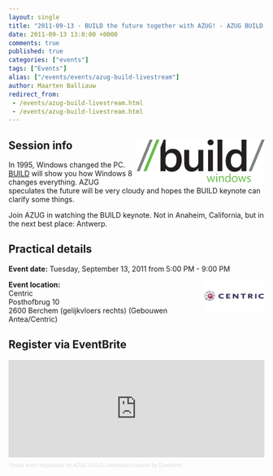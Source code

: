```yaml
---
layout: single
title: "2011-09-13 - BUILD the future together with AZUG! - AZUG BUILD Livestream"
date: 2011-09-13 13:0:00 +0000
comments: true
published: true
categories: ["events"]
tags: ["Events"]
alias: ["/events/events/azug-build-livestream"]
author: Maarten Balliauw
redirect_from:
 - /events/azug-build-livestream.html
 - /events/azug-build-livestream.html
---
```


<h2><a href="http://www.buildwindows.com/" target="_blank"><img alt="" align="right" src="/assets/media/Event/events/azug-build-livestream/build_logo.png" width="252" height="90"></a>Session info</h2>
<p>In 1995, Windows changed the PC. <a href="http://www.buildwindows.com/">BUILD</a> will show you how Windows 8 changes everything. AZUG speculates the future will be very cloudy and hopes the BUILD keynote can clarify some things.</p>
<p>Join AZUG in watching the BUILD keynote. Not in Anaheim, California, but in the next best place: Antwerp.</p>
<h2>Practical details</h2>
<p><strong>Event date:</strong> Tuesday, September 13, 2011 from 5:00 PM - 9:00 PM</p>
<p><strong><img alt="" align="right" src="/assets/media/sponsors/centric.jpg" width="120" height="60">Event location:</strong><br>Centric<br>Posthofbrug 10<br>2600 Berchem (gelijkvloers rechts) (Gebouwen Antea/Centric)</p>
<h2>Register via EventBrite</h2>
<div style="width: 100%; text-align: left;"><iframe vspace="0" height="192" marginheight="5" src="http://www.eventbrite.com/tickets-external?eid=1939427881&amp;ref=etckt" frameborder="0" width="100%" allowtransparency="true" marginwidth="5" scrolling="auto" hspace="0"></iframe>
<div style="font-family: Helvetica, Arial; font-size: 10px; padding: 5px 0 5px; margin: 2px; width: 100%; text-align: left;"><a style="color: #ddd; text-decoration: none;" href="http://www.eventbrite.com/r/etckt" target="_blank">Online event registration</a><span style="color: #ddd;"> for </span><a style="color: #ddd; text-decoration: none;" href="http://www.eventbrite.com/event/1939427881?ref=etckt" target="_blank">AZUG BUILD Livestream</a><span style="color: #ddd;"> powered by </span><a style="color: #ddd; text-decoration: none;" href="http://www.eventbrite.com?ref=etckt" target="_blank">Eventbrite</a></div>
</div>







